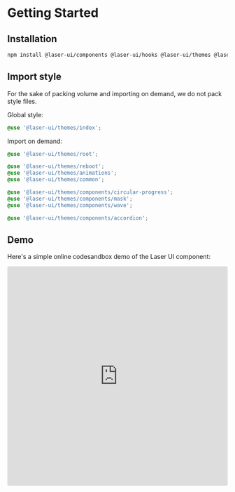 # Getting Started

## Installation

```bash
npm install @laser-ui/components @laser-ui/hooks @laser-ui/themes @laser-ui/utils
```

## Import style

For the sake of packing volume and importing on demand, we do not pack style files.

Global style:

```scss
@use '@laser-ui/themes/index';
```

Import on demand:

```scss
@use '@laser-ui/themes/root';

@use '@laser-ui/themes/reboot';
@use '@laser-ui/themes/animations';
@use '@laser-ui/themes/common';

@use '@laser-ui/themes/components/circular-progress';
@use '@laser-ui/themes/components/mask';
@use '@laser-ui/themes/components/wave';

@use '@laser-ui/themes/components/accordion';
```

## Demo

Here's a simple online codesandbox demo of the Laser UI component:

<iframe
  src="https://codesandbox.io/embed/getting-started-3vkd3t?fontsize=14&hidenavigation=1&theme=dark"
  style="width: 100%; height: 500px; overflow: hidden; border: 0; border-radius: 4px"
  title="getting-started"
  allow="accelerometer; ambient-light-sensor; camera; encrypted-media; geolocation; gyroscope; hid; microphone; midi; payment; usb; vr; xr-spatial-tracking"
  sandbox="allow-forms allow-modals allow-popups allow-presentation allow-same-origin allow-scripts"
></iframe>
